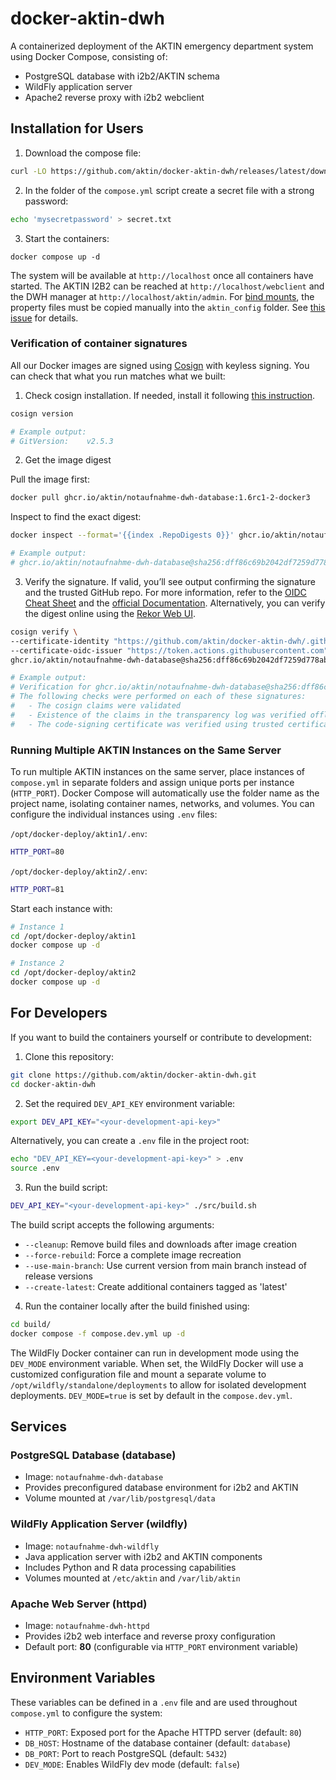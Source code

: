 # docker-aktin-dwh

A containerized deployment of the AKTIN emergency department system using Docker Compose, consisting of:
* PostgreSQL database with i2b2/AKTIN schema
* WildFly application server
* Apache2 reverse proxy with i2b2 webclient


## Installation for Users

1. Download the compose file:
```bash
curl -LO https://github.com/aktin/docker-aktin-dwh/releases/latest/download/compose.yml
```
2. In the folder of the `compose.yml` script create a secret file with a strong password:
```bash
echo 'mysecretpassword' > secret.txt
```
3. Start the containers:
```
docker compose up -d
```
The system will be available at `http://localhost` once all containers have started. The AKTIN I2B2 can be reached at  `http://localhost/webclient` and the DWH manager at `http://localhost/aktin/admin`. For [bind mounts](https://docs.docker.com/engine/storage/bind-mounts/), the property files must be copied manually into the `aktin_config` folder. See [this issue]([https://github.com/aktin/docker-aktin-dwh/issues/6](https://github.com/aktin/docker-aktin-dwh/issues/10)) for details.

### Verification of container signatures
All our Docker images are signed using [Cosign](https://docs.sigstore.dev/cosign/signing/overview/) with keyless signing. You can check that what you run matches what we built:

1. Check cosign installation. If needed, install it following [this instruction](https://docs.sigstore.dev/cosign/system_config/installation/).
```bash
cosign version

# Example output:
# GitVersion:    v2.5.3
```

2. Get the image digest 

Pull the image first:
```bash
docker pull ghcr.io/aktin/notaufnahme-dwh-database:1.6rc1-2-docker3
```

Inspect to find the exact digest:
```bash
docker inspect --format='{{index .RepoDigests 0}}' ghcr.io/aktin/notaufnahme-dwh-database:1.6rc1-2-docker3

# Example output:
# ghcr.io/aktin/notaufnahme-dwh-database@sha256:dff86c69b2042df7259d778ab76799b95789e4cebd1a81fda1fd47444b724ecd
```

3. Verify the signature. If valid, you’ll see output confirming the signature and the trusted GitHub repo. For more information, refer to the [OIDC Cheat Sheet](https://docs.sigstore.dev/quickstart/verification-cheat-sheet/) and the [official Documentation](https://docs.sigstore.dev/cosign/verifying/verify/). Alternatively, you can verify the digest online using the [Rekor Web UI](https://search.sigstore.dev/).
```bash
cosign verify \
--certificate-identity "https://github.com/aktin/docker-aktin-dwh/.github/workflows/build-deploy-docker.yml@refs/heads/main" \
--certificate-oidc-issuer "https://token.actions.githubusercontent.com" \
ghcr.io/aktin/notaufnahme-dwh-database@sha256:dff86c69b2042df7259d778ab76799b95789e4cebd1a81fda1fd47444b724ecd

# Example output:
# Verification for ghcr.io/aktin/notaufnahme-dwh-database@sha256:dff86c69b2042df7259d778ab76799b95789e4cebd1a81fda1fd47444b724ecd --
# The following checks were performed on each of these signatures:
#   - The cosign claims were validated
#   - Existence of the claims in the transparency log was verified offline
#   - The code-signing certificate was verified using trusted certificate authority certificates
```

### Running Multiple AKTIN Instances on the Same Server

To run multiple AKTIN instances on the same server, place instances of `compose.yml` in separate folders and assign unique ports per instance (`HTTP_PORT`). Docker Compose will automatically use the folder name as the project name, isolating container names, networks, and volumes. You can configure the individual instances using `.env` files:

`/opt/docker-deploy/aktin1/.env`:
```bash
HTTP_PORT=80
```

`/opt/docker-deploy/aktin2/.env`:
```bash
HTTP_PORT=81
```

Start each instance with:

```bash
# Instance 1
cd /opt/docker-deploy/aktin1
docker compose up -d

# Instance 2
cd /opt/docker-deploy/aktin2
docker compose up -d
```

## For Developers
If you want to build the containers yourself or contribute to development:

1. Clone this repository:
```bash
git clone https://github.com/aktin/docker-aktin-dwh.git
cd docker-aktin-dwh 
```

2. Set the required `DEV_API_KEY` environment variable:
```bash
export DEV_API_KEY="<your-development-api-key>"
```

Alternatively, you can create a `.env` file in the project root:
```bash
echo "DEV_API_KEY=<your-development-api-key>" > .env
source .env
```

3. Run the build script:
```bash
DEV_API_KEY="<your-development-api-key>" ./src/build.sh
```

The build script accepts the following arguments:

* `--cleanup`: Remove build files and downloads after image creation
* `--force-rebuild`: Force a complete image recreation
* `--use-main-branch`: Use current version from main branch instead of release versions
* `--create-latest`: Create additional containers tagged as 'latest'

4. Run the container locally after the build finished using:
```bash
cd build/
docker compose -f compose.dev.yml up -d 
```

The WildFly Docker container can run in development mode using the `DEV_MODE` environment variable. When set, the WildFly Docker will use a customized configuration file and mount a separate volume to `/opt/wildfly/standalone/deployments` to allow for isolated development deployments. `DEV_MODE=true` is set by default in the `compose.dev.yml`.

## Services

### PostgreSQL Database (database)

* Image: `notaufnahme-dwh-database`
* Provides preconfigured database environment for i2b2 and AKTIN
* Volume mounted at `/var/lib/postgresql/data`

### WildFly Application Server (wildfly)

* Image: `notaufnahme-dwh-wildfly`
* Java application server with i2b2 and AKTIN components
* Includes Python and R data processing capabilities
* Volumes mounted at `/etc/aktin` and `/var/lib/aktin`

### Apache Web Server (httpd)

* Image: `notaufnahme-dwh-httpd`
* Provides i2b2 web interface and reverse proxy configuration
* Default port: **80** (configurable via `HTTP_PORT` environment variable)

## Environment Variables
These variables can be defined in a `.env` file and are used throughout `compose.yml` to configure the system:
- `HTTP_PORT`: Exposed port for the Apache HTTPD server (default: `80`)
- `DB_HOST`: Hostname of the database container (default: `database`)
- `DB_PORT`: Port to reach PostgreSQL (default: `5432`)
- `DEV_MODE`: Enables WildFly dev mode (default: `false`)
